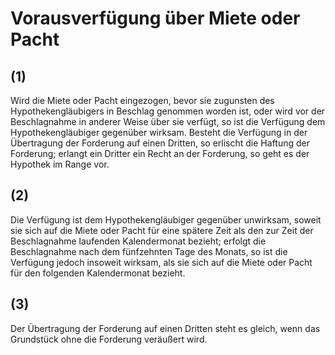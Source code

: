 # Vorausverfügung über Miete oder Pacht



## (1)

 Wird die Miete oder Pacht eingezogen, bevor sie zugunsten des Hypothekengläubigers in Beschlag genommen worden ist, oder wird vor der Beschlagnahme in anderer Weise über sie verfügt, so ist die Verfügung dem Hypothekengläubiger gegenüber wirksam. Besteht die Verfügung in der Übertragung der Forderung auf einen Dritten, so erlischt die Haftung der Forderung; erlangt ein Dritter ein Recht an der Forderung, so geht es der Hypothek im Range vor.

## (2)

 Die Verfügung ist dem Hypothekengläubiger gegenüber unwirksam, soweit sie sich auf die Miete oder Pacht für eine spätere Zeit als den zur Zeit der Beschlagnahme laufenden Kalendermonat bezieht; erfolgt die Beschlagnahme nach dem fünfzehnten Tage des Monats, so ist die Verfügung jedoch insoweit wirksam, als sie sich auf die Miete oder Pacht für den folgenden Kalendermonat bezieht.

## (3)

 Der Übertragung der Forderung auf einen Dritten steht es gleich, wenn das Grundstück ohne die Forderung veräußert wird. 


